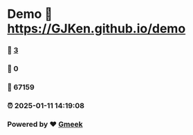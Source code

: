# Demo :link: https://GJKen.github.io/demo 
### :page_facing_up: [3](https://GJKen.github.io/demo/tag.html) 
### :speech_balloon: 0 
### :hibiscus: 67159 
### :alarm_clock: 2025-01-11 14:19:08 
### Powered by :heart: [Gmeek](https://github.com/Meekdai/Gmeek)
